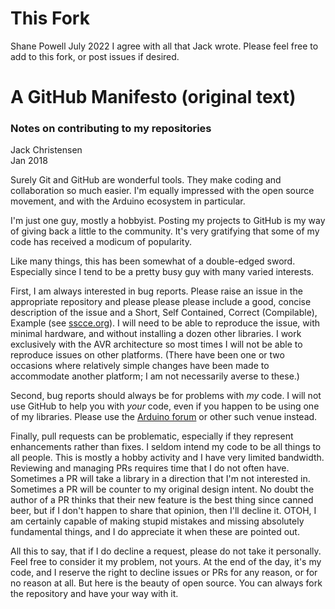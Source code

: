 
# This Fork
Shane Powell
July 2022
I agree with all that Jack wrote.
Please feel free to add to this fork, or post issues if desired.


# A GitHub Manifesto (original text)
### Notes on contributing to my repositories
Jack Christensen  
Jan 2018

Surely Git and GitHub are wonderful tools. They make coding and collaboration so much easier. I'm equally impressed with the open source movement, and with the Arduino ecosystem in particular.

I'm just one guy, mostly a hobbyist. Posting my projects to GitHub is my way of giving back a little to the community. It's very gratifying that some of my code has received a modicum of popularity.

Like many things, this has been somewhat of a double-edged sword. Especially since I tend to be a pretty busy guy with many varied interests.

First, I am always interested in bug reports. Please raise an issue in the appropriate repository and please please please include a good, concise description of the issue and a Short, Self Contained, Correct (Compilable), Example (see [sscce.org](http://www.sscce.org/)). I will need to be able to reproduce the issue, with minimal hardware, and without installing a dozen other libraries. I work exclusively with the AVR architecture so most times I will not be able to reproduce issues on other platforms. (There have been one or two occasions where relatively simple changes have been made to accommodate another platform; I am not necessarily averse to these.)

Second, bug reports should always be for problems with *my* code. I will not use GitHub to help you with *your* code, even if you happen to be using one of my libraries. Please use the [Arduino forum](https://forum.arduino.cc/) or other such venue instead.

Finally, pull requests can be problematic, especially if they represent enhancements rather than fixes. I seldom intend my code to be all things to all people. This is mostly a hobby activity and I have very limited bandwidth. Reviewing and managing PRs requires time that I do not often have. Sometimes a PR will take a library in a direction that I'm not interested in. Sometimes a PR will be counter to my original design intent. No doubt the author of a PR thinks that their new feature is the best thing since canned beer, but if I don't happen to share that opinion, then I'll decline it. OTOH, I am certainly capable of making stupid mistakes and missing absolutely fundamental things, and I do appreciate it when these are pointed out.

All this to say, that if I do decline a request, please do not take it personally. Feel free to consider it my problem, not yours. At the end of the day, it's my code, and I reserve the right to decline issues or PRs for any reason, or for no reason at all. But here is the beauty of open source. You can always fork the repository and have your way with it.
